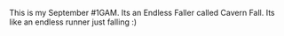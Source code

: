 This is my September #1GAM. Its an Endless Faller called Cavern Fall. Its like an endless runner just falling :)
